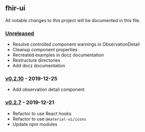 ## fhir-ui

All notable changes to this project will be documented in this file.

### [Unreleased][unreleased]

- Resolve controlled component warnings in ObservationDetail
- Cleanup component properties
- Recreated examples in docz documentation
- Restructure directories
- Add docz documentation

### [v0.2.10] - 2019-12-25

- Add observation detail component

### [v0.2.7] - 2019-12-21

- Refactor to use React hooks
- Refactor to use `@material-ui/icons`
- Update npm modules

[unreleased]: https://github.com/healthintellect/fhir-ui/compare/v0.2.10...HEAD
[v0.2.10]: https://github.com/healthintellect/fhir-ui/compare/v0.2.9...v0.2.10
[v0.2.9]: https://github.com/healthintellect/fhir-ui/compare/v0.2.8...v0.2.9
[v0.2.8]: https://github.com/healthintellect/fhir-ui/compare/v0.2.7...v0.2.8
[v0.2.7]: https://github.com/healthintellect/fhir-ui/compare/v0.1.1...v0.2.7
